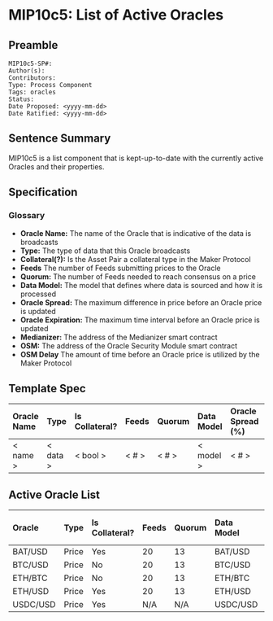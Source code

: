 # MIP10c5: List of Active Oracles

## Preamble
```
MIP10c5-SP#: 
Author(s):
Contributors:
Type: Process Component
Tags: oracles
Status:
Date Proposed: <yyyy-mm-dd>
Date Ratified: <yyyy-mm-dd>
```

## Sentence Summary

MIP10c5 is a list component that is kept-up-to-date with the currently active Oracles and their properties.

## Specification

### Glossary

- **Oracle Name:** The name of the Oracle that is indicative of the data is broadcasts
- **Type:** The type of data that this Oracle broadcasts
- **Collateral(?):** Is the Asset Pair a collateral type in the Maker Protocol
- **Feeds** The number of Feeds submitting prices to the Oracle
- **Quorum:** The number of Feeds needed to reach consensus on a price
- **Data Model:** The model that defines where data is sourced and how it is processed
- **Oracle Spread:**  The maximum difference in price before an Oracle price is updated
- **Oracle Expiration:** The maximum time interval before an Oracle price is updated
- **Medianizer:** The address of the Medianizer smart contract
- **OSM:** The address of the Oracle Security Module smart contract
- **OSM Delay** The amount of time before an Oracle price is utilized by the Maker Protocol


## Template Spec

|   Oracle Name  |      Type     | Is Collateral? | Feeds | Quorum |  Data Model | Oracle Spread (%) | Oracle Expiration (s) |  Medianizer  |     OSM     | OSM Delay (s) |
| :------------- | :------------ | :------------- |:----- | :----- |:----------- | :---------------- | :-------------------- | :----------- | :---------- | :------------ |
|    < name >    |    < data >   |    < bool >    | < # > |  < # > |  < model >  |       < # >       |          < # >        |  < address > | < address > |     < # >     |

## Active Oracle List

|      Oracle    |       Type    | Is Collateral? | Feeds | Quorum |  Data Model | Oracle Spread (%) | Oracle Expiration (s) |  Medianizer  |     OSM     | OSM Delay (s) |
| :------------- | :------------ | :------------- |:----- | :----- |:----------- | :---------------- | :-------------------- | :----------- | :---------- | :------------ |
|     BAT/USD    |     Price     |       Yes      |  20   |   13   |   BAT/USD   |          1        |          15500        | 0x18B4633D6E39870f398597f3c1bA8c4A41294966 | 0xB4eb54AF9Cc7882DF0121d26c5b97E802915ABe6 | 3600 |
|     BTC/USD    |     Price     |       No       |  20   |   13   |   BTC/USD   |         0.5       |          15500        | 0xe0F30cb149fAADC7247E953746Be9BbBB6B5751f | | N/A |
|     ETH/BTC    |     Price     |       No       |  20   |   13   |   ETH/BTC   |         0.5       |          15500        | 0x81A679f98b63B3dDf2F17CB5619f4d6775b3c5ED | | N/A |
|     ETH/USD    |     Price     |       Yes      |  20   |   13   |   ETH/USD   |         0.5       |          15500        | 0x64DE91F5A373Cd4c28de3600cB34C7C6cE410C85 | 0x81FE72B5A8d1A857d176C3E7d5Bd2679A9B85763 | 3600 |
|     USDC/USD   |     Price     |       Yes      |  N/A  |  N/A   |   USDC/USD  |         N/A       |           N/A         | 0x77b68899b99b686F415d074278a9a16b336085A0 | | N/A |